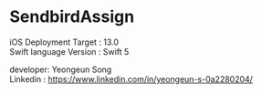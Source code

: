 # SendbirdAssign

iOS Deployment Target : 13.0  
Swift language Version : Swift 5  
  
developer: Yeongeun Song  
Linkedin : https://www.linkedin.com/in/yeongeun-s-0a2280204/
